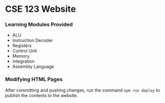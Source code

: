 # CSE 123 Website

### Learning Modules Provided
  * ALU
  * Instruction Decoder
  * Registers
  * Control Unit
  * Memory
  * Integration
  * Assembly Language
  
### Modifying HTML Pages 
After committing and pushing changes, run the command `npm run deploy` to publish the contents to the website.
